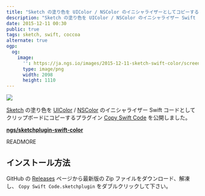 ```yaml
---
title: "Sketch の塗り色を UIColor / NSColor のイニシャライザーとしてコピーする"
description: "Sketch の塗り色を UIColor / NSColor のイニシャライザー Swift コードとしてコピーするプラグイン Copy Swift Code を公開しました。"
date: 2015-12-11 00:30
public: true
tags: sketch, swift, coccoa
alternate: true
ogp:
  og:
    image:
      '': https://ja.ngs.io/images/2015-12-11-sketch-swift-color/screen.png
      type: image/png
      width: 2098
      height: 1110
---
```


![](images/2015-12-11-sketch-swift-color/screen.gif)

[Sketch] の塗り色を [UIColor] / [NSColor] のイニシャライザー Swift コードとしてクリップボードにコピーするプラグイン [Copy Swift Code] を公開しました。

**[ngs/sketchplugin-swift-color]**

READMORE

インストール方法
--------------

GitHub の [Releases] ページから最新版の Zip ファイルをダウンロード、解凍し、 `Copy Swift Code.sketchplugin` をダブルクリックして下さい。

[Copy Swift Code]: https://github.com/ngs/sketchplugin-swift-color
[ngs/sketchplugin-swift-color]: https://github.com/ngs/sketchplugin-swift-color
[Sketch]: http://www.sketchapp.com
[Releases]: https://github.com/ngs/sketchplugin-swift-color/releases
[LICENSE]: ./LICENSE
[UIColor]: https://developer.apple.com/library/ios/documentation/UIKit/Reference/UIColor_Class/
[NSColor]: https://developer.apple.com/library/mac/documentation/Cocoa/Reference/ApplicationKit/Classes/NSColor_Class/
